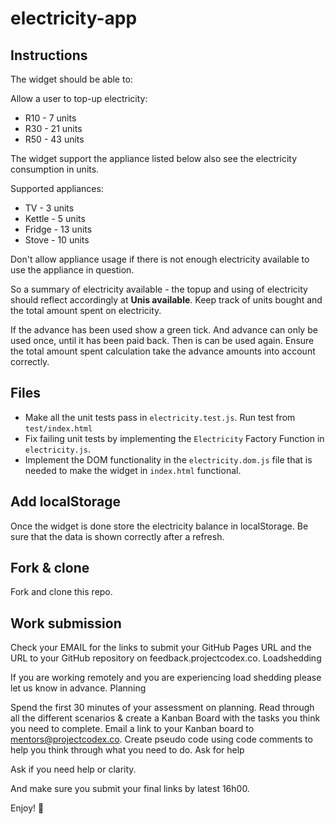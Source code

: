 # electricity-app

## Instructions
The widget should be able to: 

Allow a user to top-up electricity:

* R10 - 7 units
* R30 - 21 units
* R50 - 43 units
    
The widget support the appliance listed below also see the electricity consumption in units.

Supported appliances:

* TV - 3 units
* Kettle - 5 units
* Fridge - 13 units
* Stove - 10 units

Don't allow appliance usage if there is not enough electricity available to use the appliance in question.

So a summary of electricity available - the topup and using of electricity should reflect accordingly at **Unis available**. Keep track of units bought and the total amount spent on electricity.

If the advance has been used show a green tick. And advance can only be used once, until it has been paid back. Then is can be used again. Ensure the total amount spent calculation take the advance amounts into account correctly.

## Files 

* Make all the unit tests pass in `electricity.test.js`. Run test from `test/index.html`
* Fix failing unit tests by implementing the `Electricity` Factory Function in `electricity.js`. 
* Implement the DOM functionality in the `electricity.dom.js` file that is needed to make the widget in `index.html` functional.

## Add localStorage
Once the widget is done store the electricity balance in localStorage. Be sure  that the data is shown correctly after a refresh.

## Fork & clone 
Fork and clone this repo. 

## Work submission 
Check your EMAIL for the links to submit your GitHub Pages URL and the URL to your GitHub repository on feedback.projectcodex.co. Loadshedding

If you are working remotely and you are experiencing load shedding please let us know in advance. Planning

Spend the first 30 minutes of your assessment on planning. Read through all the different scenarios & create a Kanban Board with the tasks you think you need to complete. Email a link to your Kanban board to mentors@projectcodex.co. Create pseudo code using code comments to help you think through what you need to do. Ask for help

Ask if you need help or clarity. 

And make sure you submit your final links by latest 16h00.

Enjoy! :tada: